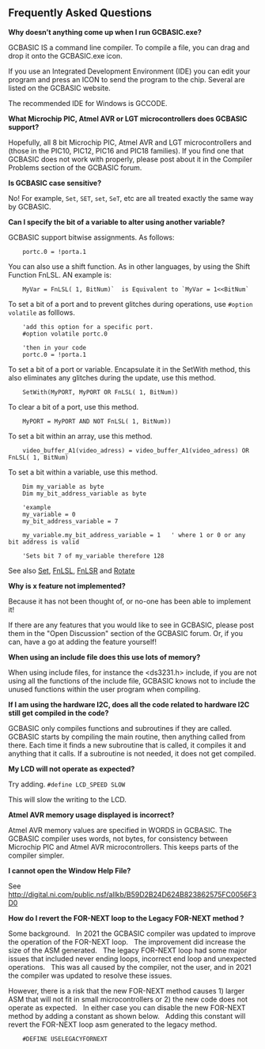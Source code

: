 <div class="section">

<div class="titlepage">

<div>

<div>

<span id="_frequently_asked_questions"></span>Frequently Asked Questions
------------------------------------------------------------------------

</div>

</div>

</div>

<span class="strong">**Why doesn’t anything come up when I run
GCBASIC.exe?**</span>

GCBASIC IS a command line compiler. To compile a file, you can drag and
drop it onto the GCBASIC.exe icon.

If you use an Integrated Development Environment (IDE) you can edit your
program and press an ICON to send the program to the chip. Several are
listed on the GCBASIC website.

The recommended IDE for Windows is GCCODE.

  
  
<span class="strong">**What Microchip PIC, Atmel AVR or LGT
microcontrollers does GCBASIC support?**</span>

Hopefully, all 8 bit Microchip PIC, Atmel AVR and LGT microcontrollers
and (those in the PIC10, PIC12, PIC16 and PIC18 families). If you find
one that GCBASIC does not work with properly, please post about it in
the Compiler Problems section of the GCBASIC forum.  
  
<span class="strong">**Is GCBASIC case sensitive?**</span>

No! For example, `Set`, `SET`, `set`, `SeT`, etc are all treated exactly
the same way by GCBASIC.  
  
<span class="strong">**Can I specify the bit of a variable to alter
using another variable?**</span>

GCBASIC support bitwise assignments. As follows:

``` screen
    portc.0 = !porta.1
```

You can also use a shift function. As in other languages, by using the
Shift Function FnLSL. AN example is:

``` screen
    MyVar = FnLSL( 1, BitNum)`  is Equivalent to `MyVar = 1<<BitNum`
```

To set a bit of a port and to prevent glitches during operations, use
`#option volatile` as folllows.

``` screen
    'add this option for a specific port.
    #option volatile portc.0

    'then in your code
    portc.0 = !porta.1
```

To set a bit of a port or variable. Encapsulate it in the SetWith
method, this also eliminates any glitches during the update, use this
method.

``` screen
    SetWith(MyPORT, MyPORT OR FnLSL( 1, BitNum))
```

To clear a bit of a port, use this method.

``` screen
    MyPORT = MyPORT AND NOT FnLSL( 1, BitNum))
```

To set a bit within an array, use this method.

``` screen
    video_buffer_A1(video_adress) = video_buffer_A1(video_adress) OR FnLSL( 1, BitNum)
```

To set a bit within a variable, use this method.

``` screen
    Dim my_variable as byte
    Dim my_bit_address_variable as byte

    'example
    my_variable = 0
    my_bit_address_variable = 7

    my_variable.my_bit_address_variable = 1   ' where 1 or 0 or any bit address is valid

    'Sets bit 7 of my_variable therefore 128
```

See also <a href="_set.html" class="link" title="Set">Set</a>,
<a href="_fnlsl.html" class="link" title="FnLSL">FnLSL</a>,
<a href="_fnlsr.html" class="link" title="FnLSR">FnLSR</a> and
<a href="_rotate.html" class="link" title="Rotate">Rotate</a>  
  
<span class="strong">**Why is x feature not implemented?**</span>

Because it has not been thought of, or no-one has been able to implement
it!

If there are any features that you would like to see in GCBASIC, please
post them in the "Open Discussion" section of the GCBASIC forum. Or, if
you can, have a go at adding the feature yourself!  
  

<span class="strong">**When using an include file does this use lots of
memory?**</span>

When using include files, for instance the &lt;ds3231.h&gt; include, if
you are not using all the functions of the include file, GCBASIC knows
not to include the unused functions within the user program when
compiling.

<span class="strong">**If I am using the hardware I2C, does all the code
related to hardware I2C still get compiled in the code?**</span>

GCBASIC only compiles functions and subroutines if they are called.
GCBASIC starts by compiling the main routine, then anything called from
there. Each time it finds a new subroutine that is called, it compiles
it and anything that it calls. If a subroutine is not needed, it does
not get compiled.  
  
<span class="strong">**My LCD will not operate as expected?**</span>

Try adding. `#define LCD_SPEED SLOW`

This will slow the writing to the LCD.  
  
<span class="strong">**Atmel AVR memory usage displayed is
incorrect?**</span>

Atmel AVR memory values are specified in WORDS in GCBASIC. The GCBASIC
compiler uses words, not bytes, for consistency between Microchip PIC
and Atmel AVR microcontrollers. This keeps parts of the compiler
simpler.  
  
<span class="strong">**I cannot open the Window Help File?**</span>

See
<http://digital.ni.com/public.nsf/allkb/B59D2B24D624B823862575FC0056F3D0>  
  
<span class="strong">**How do I revert the FOR-NEXT loop to the Legacy
FOR-NEXT method ?**</span>

Some background.   In 2021 the GCBASIC compiler was updated to improve
the operation of the FOR-NEXT loop.   The improvement did increase the
size of the ASM generated.   The legacy FOR-NEXT loop had some major
issues that included never ending loops, incorrect end loop and
unexpected operations.   This was all caused by the compiler, not the
user, and in 2021 the compiler was updated to resolve these issues.  

However, there is a risk that the new FOR-NEXT method causes 1) larger
ASM that will not fit in small microcontrollers or 2) the new code does
not operate as expected.   In either case you can disable the new
FOR-NEXT method by adding a constant as shown below.   Adding this
constant will revert the FOR-NEXT loop asm generated to the legacy
method.  

``` screen
    #DEFINE USELEGACYFORNEXT
```

  
  

</div>
